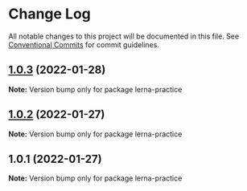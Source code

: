 # Change Log

All notable changes to this project will be documented in this file.
See [Conventional Commits](https://conventionalcommits.org) for commit guidelines.

## [1.0.3](https://github.com/sgwanlee/lerna-practice/compare/v1.0.2...v1.0.3) (2022-01-28)

**Note:** Version bump only for package lerna-practice





## [1.0.2](https://github.com/sgwanlee/lerna-practice/compare/v1.0.1...v1.0.2) (2022-01-27)

**Note:** Version bump only for package lerna-practice





## 1.0.1 (2022-01-27)

**Note:** Version bump only for package lerna-practice

